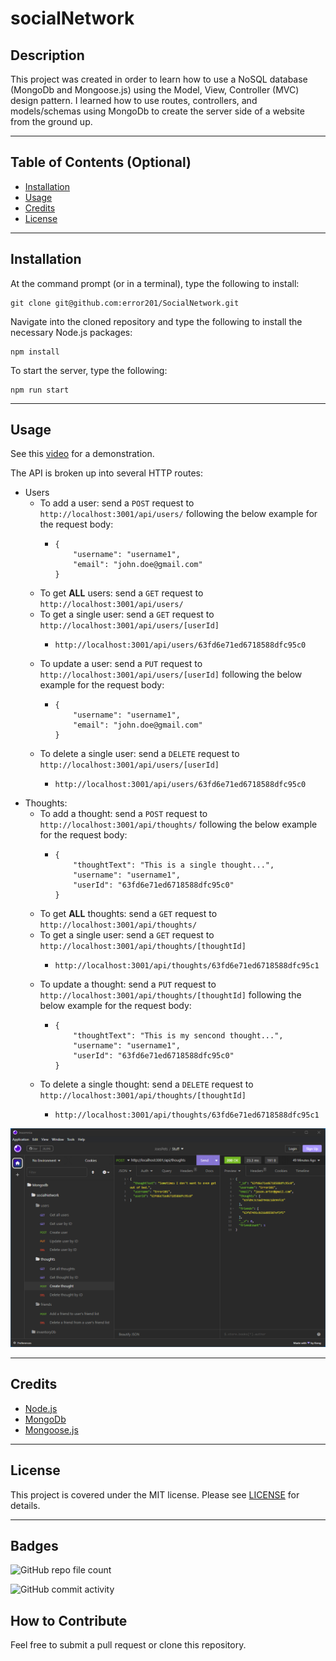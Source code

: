 # socialNetwork

## Description

This project was created in order to learn how to use a NoSQL database (MongoDb and Mongoose.js) using the Model, View, Controller (MVC) design pattern. I learned how to use routes, controllers, and models/schemas using MongoDb to create the server side of a website from the ground up.

---
## Table of Contents (Optional)

- [Installation](#installation)
- [Usage](#usage)
- [Credits](#credits)
- [License](#license)

---
## Installation

At the command prompt (or in a terminal), type the following to install:
```
git clone git@github.com:error201/SocialNetwork.git
```
Navigate into the cloned repository and type the following to install the necessary Node.js packages:
```
npm install
```
To start the server, type the following:
```
npm run start
```
---
## Usage
See this [video](https://drive.google.com/file/d/1uLLaiwMKxbniRdxHNhiGvrqPVfRChyZr/view) for a demonstration.

The API is broken up into several HTTP routes:
 - Users
   - To add a user: send a ```POST``` request to ```http://localhost:3001/api/users/``` following the below example for the request body:
     - ```
       {
	       "username": "username1",
	       "email": "john.doe@gmail.com"
       }
       ```
   - To get **ALL** users: send a ```GET``` request to  ```http://localhost:3001/api/users/```
   - To get a single user: send a ```GET``` request to  ```http://localhost:3001/api/users/[userId]```
     - ```
       http://localhost:3001/api/users/63fd6e71ed6718588dfc95c0
       ```
   - To update a user: send a ```PUT``` request to  ```http://localhost:3001/api/users/[userId]``` following the below example for the request body:
     - ```
       {
	       "username": "username1",
	       "email": "john.doe@gmail.com"
       }
       ```
   - To delete a single user: send a ```DELETE``` request to  ```http://localhost:3001/api/users/[userId]```
     - ```
       http://localhost:3001/api/users/63fd6e71ed6718588dfc95c0
       ```
 - Thoughts:
   - To add a thought: send a ```POST``` request to ```http://localhost:3001/api/thoughts/``` following the below example for the request body:
     - ```
       {
	       "thoughtText": "This is a single thought...",
	       "username": "username1",
           "userId": "63fd6e71ed6718588dfc95c0"
       }
       ```
   - To get **ALL** thoughts: send a ```GET``` request to  ```http://localhost:3001/api/thoughts/```
   - To get a single user: send a ```GET``` request to  ```http://localhost:3001/api/thoughts/[thoughtId]```
     - ```
       http://localhost:3001/api/thoughts/63fd6e71ed6718588dfc95c1
       ```
   - To update a thought: send a ```PUT``` request to  ```http://localhost:3001/api/thoughts/[thoughtId]``` following the below example for the request body:
     - ```
       {
	       "thoughtText": "This is my sencond thought...",
	       "username": "username1",
           "userId": "63fd6e71ed6718588dfc95c0"
       }
       ```
   - To delete a single thought: send a ```DELETE``` request to  ```http://localhost:3001/api/thoughts/[thoughtId]```
     - ```
       http://localhost:3001/api/thoughts/63fd6e71ed6718588dfc95c1
       ```


![screenshot](assets/images/screenshot.png)

---
## Credits

 - [Node.js](https://nodejs.org/en/)
 - [MongoDb](https://www.mongodb.com/)
 - [Mongoose.js](https://mongoosejs.com/)

---
## License

This project is covered under the MIT license. Please see [LICENSE](./LICENSE) for details.

---

## Badges

![GitHub repo file count](https://img.shields.io/github/directory-file-count/error201/socialNetwork)

![GitHub commit activity](https://img.shields.io/github/commit-activity/w/error201/socialNetwork)

## How to Contribute

Feel free to submit a pull request or clone this repository.
